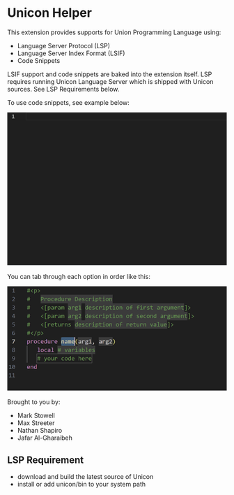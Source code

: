 # Unicon Helper

This extension provides supports for Union Programming Language using:
- Language Server Protocol (LSP)
- Language Server Index Format (LSIF)
- Code Snippets

LSIF support and code snippets are baked into the extension itself. LSP requires running
Unicon Language Server which is shipped with Unicon sources.
See LSP Requirements below.

To use code snippets, see example below:

![SnippetsDemo1](snippets/Demo1.gif)

You can tab through each option in order like this:

![SnippetsDemo2](snippets/Demo2.gif)

Brought to you by:
- Mark Stowell
- Max Streeter
- Nathan Shapiro
- Jafar Al-Gharaibeh

## LSP Requirement

- download and build the latest source of Unicon
- install or add unicon/bin to your system path
